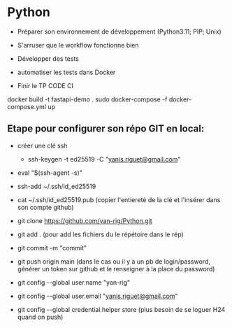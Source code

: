 # Python
-  Préparer son environnement de développement (Python3.11; PIP; Unix)


-  S'arruser que le workflow fonctionne bien
-  Développer des tests
-  automatiser les tests dans Docker
-  Finir le TP CODE CI


docker build -t fastapi-demo .
sudo docker-compose -f docker-compose.yml up


## Etape pour configurer son répo GIT en local:
- créer une clé ssh
  - ssh-keygen -t ed25519 -C "yanis.riguet@gmail.com"
 - eval "$(ssh-agent -s)"
 - ssh-add ~/.ssh/id_ed25519
 - cat ~/.ssh/id_ed25519.pub (copier l'entiereté de la clé et l'insérer dans son compte github)
   
- git clone https://github.com/yan-rig/Python.git
- git add . (pour add les fichiers du le répétoire dans le rép)
- git commit -m "commit"
- git push origin main (dans le cas ou il y a un pb de login/password, générer un token sur github et le renseigner à la place du password)
- git config --global user.name "yan-rig"
- git config --global user.email "yanis.riguet@gmail.com"
- git config --global credential.helper store (plus besoin de se loguer H24 quand on push)

